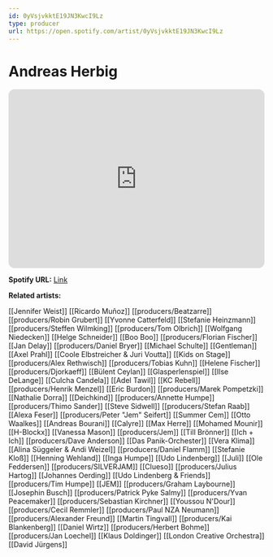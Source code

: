 ```yaml
---
id: 0yVsjvkktE19JN3KwcI9Lz
type: producer
url: https://open.spotify.com/artist/0yVsjvkktE19JN3KwcI9Lz
---
```

# Andreas Herbig

<iframe style="border-radius:12px" src="https://open.spotify.com/embed/artist/0yVsjvkktE19JN3KwcI9Lz" width="100%" height="352" frameBorder="0" allowfullscreen="" allow="autoplay; clipboard-write; encrypted-media; fullscreen; picture-in-picture" loading="lazy"></iframe>

**Spotify URL:** [Link](https://open.spotify.com/artist/0yVsjvkktE19JN3KwcI9Lz)

**Related artists:**

[[Jennifer Weist]]
[[Ricardo Muñoz]]
[[producers/Beatzarre]]
[[producers/Robin Grubert]]
[[Yvonne Catterfeld]]
[[Stefanie Heinzmann]]
[[producers/Steffen Wilmking]]
[[producers/Tom Olbrich]]
[[Wolfgang Niedecken]]
[[Helge Schneider]]
[[Boo Boo]]
[[producers/Florian Fischer]]
[[Jan Delay]]
[[producers/Daniel Bryer]]
[[Michael Schulte]]
[[Gentleman]]
[[Axel Prahl]]
[[Coole Elbstreicher & Juri Voutta]]
[[Kids on Stage]]
[[producers/Alex Rethwisch]]
[[producers/Tobias Kuhn]]
[[Helene Fischer]]
[[producers/Djorkaeff]]
[[Bülent Ceylan]]
[[Glasperlenspiel]]
[[Ilse DeLange]]
[[Culcha Candela]]
[[Adel Tawil]]
[[KC Rebell]]
[[producers/Henrik Menzel]]
[[Eric Burdon]]
[[producers/Marek Pompetzki]]
[[Nathalie Dorra]]
[[Deichkind]]
[[producers/Annette Humpe]]
[[producers/Thimo Sander]]
[[Steve Sidwell]]
[[producers/Stefan Raab]]
[[Alexa Feser]]
[[producers/Peter "Jem" Seifert]]
[[Summer Cem]]
[[Otto Waalkes]]
[[Andreas Bourani]]
[[Calyre]]
[[Max Herre]]
[[Mohamed Mounir]]
[[H-Blockx]]
[[Vanessa Mason]]
[[producers/Jem]]
[[Till Brönner]]
[[Ich + Ich]]
[[producers/Dave Anderson]]
[[Das Panik-Orchester]]
[[Vera Klima]]
[[Alina Süggeler & Andi Weizel]]
[[producers/Daniel Flamm]]
[[Stefanie Kloß]]
[[Henning Wehland]]
[[Inga Humpe]]
[[Udo Lindenberg]]
[[Juli]]
[[Ole Feddersen]]
[[producers/SILVERJAM]]
[[Clueso]]
[[producers/Julius Hartog]]
[[Johannes Oerding]]
[[Udo Lindenberg & Friends]]
[[producers/Tim Humpe]]
[[JEM]]
[[producers/Graham Laybourne]]
[[Josephin Busch]]
[[producers/Patrick Pyke Salmy]]
[[producers/Yvan Peacemaker]]
[[producers/Sebastian Kirchner]]
[[Youssou N'Dour]]
[[producers/Cecil Remmler]]
[[producers/Paul NZA Neumann]]
[[producers/Alexander Freund]]
[[Martin Tingvall]]
[[producers/Kai Blankenberg]]
[[Daniel Wirtz]]
[[producers/Herbert Bohme]]
[[producers/Jan Loechel]]
[[Klaus Doldinger]]
[[London Creative Orchestra]]
[[David Jürgens]]
